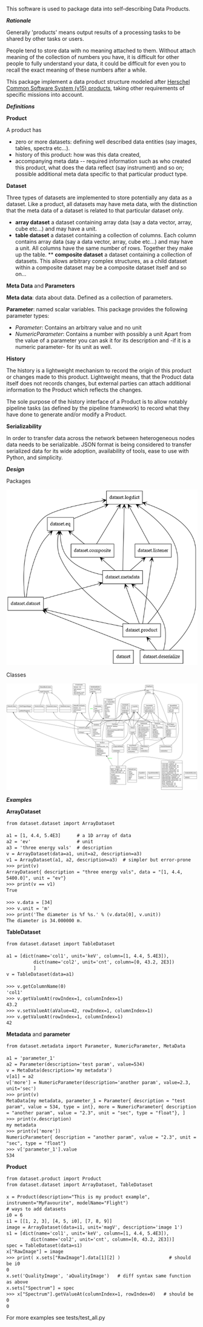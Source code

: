 This software is used to package data into self-describing Data Products.

_**Rationale**_

Generally 'products' means output results of a processing tasks to be shared by other tasks or users. 

People tend to store data with no meaning attached to them. Without attach meaning of the collection of numbers you have, it is difficult for other people to fully understand your data, it could be difficult for even you to recall the exact meaning of these numbers after a while.

This package implement a data product structure modeled after [Herschel Common Software System (v15)  products](https://www.cosmos.esa.int/web/herschel/data-products-overview), taking other  requirements of specific missions into account.


_**Definitions**_

**Product**

A product has
   * zero or more datasets: defining well described data entities (say images, tables, spectra etc...). 
   * history of this product: how was this data created, 
   * accompanying meta data -- required information such as who created this product, what does the data reflect (say instrument) and so on; possible additional meta data specific to that particular product type.

**Dataset**

Three types of datasets are implemented to store potentially any data as a dataset.
Like a product, all datasets may have meta data, with the distinction that the meta data of a dataset is related to that particular dataset only.
   * **array dataset**
   a dataset containing array data (say a data vector, array, cube etc...) and may have a unit. 
   * **table dataset**
   a dataset containing a collection of columns. Each column contains array data (say a data vector, array, cube etc...) and may have a unit. All columns have the same number of rows. Together they make up the table. 
   ** **composite dataset**
a dataset containing a collection of datasets. This allows arbitrary complex structures, as a child dataset within a composite dataset may be a composite dataset itself and so on...

**Meta Data** and **Parameters**

**Meta data**: data about data. Defined as a collection of parameters. 

**Parameter**: named scalar variables. 
This package provides the following parameter types: 
   * _Parameter_: Contains an arbitrary value and no unit
   * _NumericParameter_: Contains a number with possibly a unit
Apart from the value of a parameter you can ask it for its description and -if it is a numeric parameter- for its unit as well. 

**History**

The history is a lightweight mechanism to record the origin of this product or changes made to this product. Lightweight means, that the Product data itself does not  records changes, but external parties can attach additional information to the Product which reflects the changes.

The sole purpose of the history interface of a Product is to allow notably pipeline tasks (as defined by the pipeline framework) to record what they have done to generate and/or modify a Product. 

**Serializability**

In order to transfer data across the network between heterogeneous nodes data needs to be serializable.
JSON format is being considered to transfer serialized data for its wide adoption, availability of tools, ease to use with Python, and simplicity.

_**Design**_

Packages

![alt text](resources/packages_dataset.png "packages")

Classes

![alt text](resources/classes_dataset.png "classes")

_**Examples**_

**ArrayDataset**
```
from dataset.dataset import ArrayDataset

a1 = [1, 4.4, 5.4E3]      # a 1D array of data
a2 = 'ev'                 # unit
a3 = 'three energy vals'  # description
v = ArrayDataset(data=a1, unit=a2, description=a3)
v1 = ArrayDataset(a1, a2, description=a3)  # simpler but error-prone
>>> print(v)
ArrayDataset{ description = "three energy vals", data = "[1, 4.4, 5400.0]", unit = "ev"}
>>> print(v == v1)
True

>>> v.data = [34]
>>> v.unit = 'm'
>>> print('The diameter is %f %s.' % (v.data[0], v.unit))
The diameter is 34.000000 m.
```

**TableDataset**
```
from dataset.dataset import TableDataset

a1 = [dict(name='col1', unit='keV', column=[1, 4.4, 5.4E3]),
          dict(name='col2', unit='cnt', column=[0, 43.2, 2E3])
          ]
v = TableDataset(data=a1)
    
>>> v.getColumnName(0)
'col1'
>>> v.getValueAt(rowIndex=1, columnIndex=1)
43.2
>>> v.setValueAt(aValue=42, rowIndex=1, columnIndex=1)
>>> v.getValueAt(rowIndex=1, columnIndex=1)
42
```
**Metadata** and **parameter**
```
from dataset.metadata import Parameter, NumericParameter, MetaData

a1 = 'parameter_1'
a2 = Parameter(description='test param', value=534)
v = MetaData(description='my metadata')
v[a1] = a2
v['more'] = NumericParameter(description='another param', value=2.3, unit='sec')
>>> print(v)
MetaData[my metadata, parameter_1 = Parameter{ description = "test param", value = 534, type = int}, more = NumericParameter{ description = "another param", value = "2.3", unit = "sec", type = "float"}, ]
>>> print(v.description) 
my metadata
>>> print(v['more'])
NumericParameter{ description = "another param", value = "2.3", unit = "sec", type = "float"}
>>> v['parameter_1'].value
534

```

**Product**
```
from dataset.product import Product
from dataset.dataset import ArrayDataset, TableDataset

x = Product(description="This is my product example",  instrument="MyFavourite", modelName="Flight")
# ways to add datasets
i0 = 6
i1 = [[1, 2, 3], [4, 5, i0], [7, 8, 9]]
image = ArrayDataset(data=i1, unit='magV', description='image 1')
s1 = [dict(name='col1', unit='keV', column=[1, 4.4, 5.4E3]),
         dict(name='col2', unit='cnt', column=[0, 43.2, 2E3])]
spec = TableDataset(data=s1)
x["RawImage"] = image
>>> print( x.sets["RawImage"].data[1][2] )                  # should be i0
0
x.set('QualityImage', 'aQualityImage')   # diff syntax same function as above
x.sets["Spectrum"] = spec
>>> x["Spectrum"].getValueAt(columnIndex=1, rowIndex=0)   # should be 0
0
```

For more examples see tests/test_all.py
